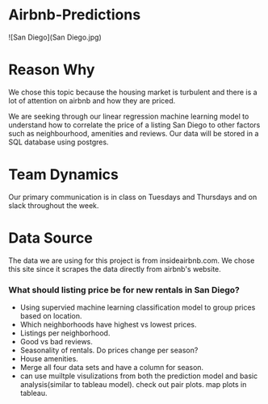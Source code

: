 
# Airbnb-Predictions 
![San Diego](San Diego.jpg)

# Reason Why
We chose this topic because the housing market is turbulent and there is a lot of attention on airbnb and how they are priced.

We are seeking through our linear regression machine learning model to understand how to correlate the price of a listing San Diego to other factors such as neighbourhood, amenities and reviews. Our data will be stored in a SQL database using postgres.

# Team Dynamics 
Our primary communication is in class on Tuesdays and Thursdays and on slack throughout the week.

# Data Source

The data we are using for this project is from insideairbnb.com. We chose this site since it scrapes the data directly from airbnb's website. 


### What should listing price be for new rentals in San Diego?
* Using supervied machine learning classification model to group prices based on location. 
* Which neighborhoods have highest vs lowest prices.
* Listings per neighborhood.
* Good vs bad reviews.
* Seasonality of rentals. Do prices change per season?
* House amenities.
* Merge all four data sets and have a column for season.
* can use muiltple visulizations from both the prediction model and basic analysis(similar to tableau model). check out pair plots. map plots in tableau.

    
